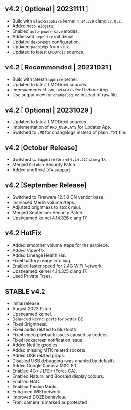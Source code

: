 ## v4.2 [ Optional | 20231111 ]
- Build with `BlackSapphire` kernel `4.14.329` clang `17.0.2`.
- Added `Moto Widgets`.
- Enabled `auto-power-save` modes.
- Addressed `sepolicy` init denial.
- Updated `dexpreopt` configuration.
- Updated `paddings` from `veux`.
- Updated to latest `LMODroid` sources.
## v4.2 [ Recommended | 20231031 ]
- Build with latest `Sapphire` kernel.
- Updated to latest LMODroid sources.
- Improvements of `RRO_OVERLAYS` for Updater App.
- Use output view for `changelog.md` instead of raw file.

## v4.2 [ Optional | 20231029 ]
- Updated to latest LMODroid sources.
- Implementation of `RRO_OVERLAYS` for Updater App.
- Switched to `.MD` for changelogs instead of plain `.TXT` file.

## v4.2 [October Release]
- Switched to `Sapphire` Kernel `4.14.327` clang 17.
- Merged `October` Security Patch.
- Added unofficial `OTA` support.

## v4.2 [September Release]
- Switched to Firmware 12.5.8 CN vendor base.
- Increased Media volume steps.
- Adjusted brightness to stock miui.
- Merged September Security Patch.
- Upstreamed kernel 4.14.326 clang 17.

## v4.2 HotFix
- Added smoother volume steps for the earpiece.
- Added Viper4fx.
- Added Lineage Health Hal.
- Fixed battery usage info bug.
- Enabled faster speed for 2.4G WiFi Network.
- Upstreamed kernel 4.14.325 clang 17.
- Used Private Trees.

## **STABLE v4.2**
- Initial release
- August 2023 Patch
- Upstreamed kernel.
- Balanced kernel perfs for better BB.
- Fixed Brightness.
- Fixed audio related to bluetooth.
- Fixed video playback issues caused by codecs.
- Fixed lockscreen notification issue.
- Added Netflix goodies.
- Added missing MTK related sockets.
- Added USB related props.
- Disabled USB debugging (was enabled by default).
- Added Google Camera MGC 8.1
- Enabled 4G+ / LTE+ (Force CA).
- Enabled Natural and Boosted display colours.
- Enabled HAC.
- Enabled Pocket Mode.
- Enhanced WIFI network.
- Improved DOZE behaviour.
- Front camera is marked as protected.
